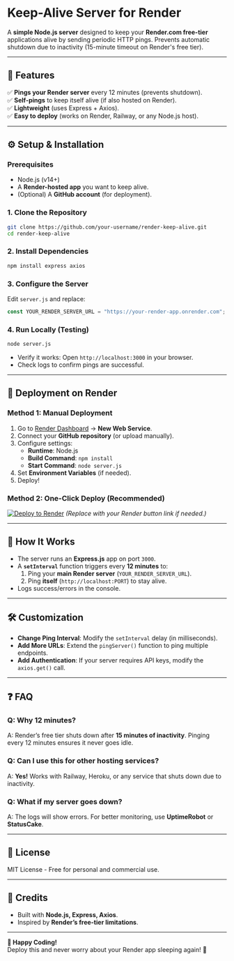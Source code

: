 # **Keep-Alive Server for Render**

A **simple Node.js server** designed to keep your **Render.com free-tier** applications alive by sending periodic HTTP pings. Prevents automatic shutdown due to inactivity (15-minute timeout on Render's free tier).

---

## **📌 Features**

✅ **Pings your Render server** every 12 minutes (prevents shutdown).  
✅ **Self-pings** to keep itself alive (if also hosted on Render).  
✅ **Lightweight** (uses Express + Axios).  
✅ **Easy to deploy** (works on Render, Railway, or any Node.js host).

---

## **⚙️ Setup & Installation**

### **Prerequisites**

- Node.js (v14+)
- A **Render-hosted app** you want to keep alive.
- (Optional) A **GitHub account** (for deployment).

### **1. Clone the Repository**

```sh
git clone https://github.com/your-username/render-keep-alive.git
cd render-keep-alive
```

### **2. Install Dependencies**

```sh
npm install express axios
```

### **3. Configure the Server**

Edit `server.js` and replace:

```js
const YOUR_RENDER_SERVER_URL = "https://your-render-app.onrender.com"; // 👈 Replace with your Render URL
```

### **4. Run Locally (Testing)**

```sh
node server.js
```

- Verify it works: Open `http://localhost:3000` in your browser.
- Check logs to confirm pings are successful.

---

## **🚀 Deployment on Render**

### **Method 1: Manual Deployment**

1. Go to [Render Dashboard](https://dashboard.render.com/) → **New Web Service**.
2. Connect your **GitHub repository** (or upload manually).
3. Configure settings:
   - **Runtime**: Node.js
   - **Build Command**: `npm install`
   - **Start Command**: `node server.js`
4. Set **Environment Variables** (if needed).
5. Deploy!

### **Method 2: One-Click Deploy (Recommended)**

[![Deploy to Render](https://render.com/images/deploy-to-render-button.svg)](https://render.com/deploy) _(Replace with your Render button link if needed.)_

---

## **📝 How It Works**

- The server runs an **Express.js** app on port `3000`.
- A **`setInterval`** function triggers every **12 minutes** to:
  1. Ping your **main Render server** (`YOUR_RENDER_SERVER_URL`).
  2. Ping **itself** (`http://localhost:PORT`) to stay alive.
- Logs success/errors in the console.

---

## **🛠️ Customization**

- **Change Ping Interval**: Modify the `setInterval` delay (in milliseconds).
- **Add More URLs**: Extend the `pingServer()` function to ping multiple endpoints.
- **Add Authentication**: If your server requires API keys, modify the `axios.get()` call.

---

## **❓ FAQ**

### **Q: Why 12 minutes?**

A: Render’s free tier shuts down after **15 minutes of inactivity**. Pinging every 12 minutes ensures it never goes idle.

### **Q: Can I use this for other hosting services?**

A: **Yes!** Works with Railway, Heroku, or any service that shuts down due to inactivity.

### **Q: What if my server goes down?**

A: The logs will show errors. For better monitoring, use **UptimeRobot** or **StatusCake**.

---

## **📜 License**

MIT License - Free for personal and commercial use.

---

## **🙌 Credits**

- Built with **Node.js, Express, Axios**.
- Inspired by **Render’s free-tier limitations**.

---

**🎉 Happy Coding!**  
Deploy this and never worry about your Render app sleeping again! 🚀
